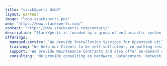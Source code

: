 ```yaml
---
title: "stackXperts GmbH"
layout: partner
image: "logo-stackxperts.png"
web: "https://www.stackxperts.com/"
contact: "https://www.stackxperts.com/contact/"
description: "StackXperts is founded by a group of enthusiastic system engineers with decades of experience in cloud computing, data centers, networking, and all facets of modern IT requirements. We install, maintain, and consult on public, private, and hybrid cloud setups, utilizing open-source solutions with a strong focus on avoiding vendor lock-in and ensuring cost-efficient environments. Our clients include major public cloud providers, financial institutions, research organizations, and industrial companies."
offerings:
  managed-service: "We provide Installation Services for Openstack utilizing OSISM and Ceph including Monitoring, Automation and Training. We also migrate from legacy Openstack Installations to new OSISM based Setups."
  training: "We help our Clients to be self-sufficient, co-working sessions on upgrade tasks, initial installations, workshops for certain sub components, backup strategies and so on."
  support: "We provide Maintenance Contracts and also offer on-demand support 24x7 for Openstack and Ceph with a 30 Minute maximum response time."
  consulting: "We provide consulting on Hardware, Datacenters, Network, design of Architectures and general Openstack/Ceph Consulting."
---
```

